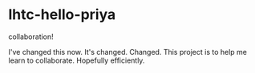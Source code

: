 # lhtc-hello-priya
collaboration!

I've changed this now.  It's changed.  Changed.
This project is to help me learn to collaborate. Hopefully efficiently.
